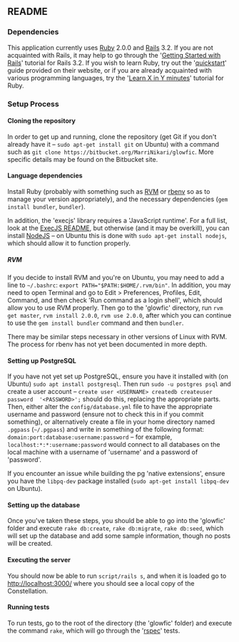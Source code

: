 ## README

### Dependencies

This application currently uses [Ruby](https://www.ruby-lang.org/en/) 2.0.0
and [Rails](http://rubyonrails.org/) 3.2. If you are not acquainted with Rails,
it may help to go through the '[Getting Started with Rails](http://guides.rubyonrails.org/v3.2/getting_started.html)'
tutorial for Rails 3.2. If you wish to learn Ruby, try out the '[quickstart](https://www.ruby-lang.org/en/documentation/quickstart/)'
guide provided on their website, or if you are already acquainted with various
programming languages, try the '[Learn X in Y minutes](https://learnxinyminutes.com/docs/ruby/)'
tutorial for Ruby.

### Setup Process

#### Cloning the repository

In order to get up and running, clone the repository (get Git if you don't
already have it – `sudo apt-get install git` on Ubuntu) with a command such as
`git clone https://bitbucket.org/MarriNikari/glowfic`. More specific details
may be found on the Bitbucket site.

#### Language dependencies

Install Ruby (probably with something such as [RVM](https://rvm.io/rvm/install)
or [rbenv](https://github.com/rbenv/rbenv) so as to manage your version 
appropriately), and the necessary dependencies (`gem install bundler`,
`bundler`).

In addition, the 'execjs' library requires a 'JavaScript runtime'. For a full
list, look at the [ExecJS README](https://github.com/rails/execjs), but
otherwise (and it may be overkill), you can install [NodeJS](https://nodejs.org/en/download/package-manager/)
– on Ubuntu this is done with `sudo apt-get install nodejs`, which should
allow it to function properly.

##### RVM

If you decide to install RVM and you're on Ubuntu, you may need to add a line
to `~/.bashrc`: `export PATH="$PATH:$HOME/.rvm/bin"`. In addition, you may need
to open Terminal and go to Edit > Preferences, Profiles, Edit, Command, and
then check 'Run command as a login shell', which should allow you to use RVM
properly. Then go to the 'glowfic' directory, run `rvm get master`,
`rvm install 2.0.0`, `rvm use 2.0.0`, after which you can continue to use the
`gem install bundler` command and then `bundler`.

There may be similar steps necessary in other versions of Linux with RVM. The
process for rbenv has not yet been documented in more depth.

#### Setting up PostgreSQL

If you have not yet set up PostgreSQL, ensure you have it installed with (on
Ubuntu) `sudo apt install postgresql`. Then run `sudo -u postgres psql` and
create a user account – `create user <USERNAME> createdb createuser password 
'<PASSWORD>';` should do this, replacing the appropriate parts. Then, either
alter the `config/database.yml` file to have the appropriate username and
password (ensure not to check this in if you commit something), or
alternatively create a file in your home directory named `.pgpass`
(`~/.pgpass`) and write in something of the following format:
`domain:port:database:username:password` – for example,
`localhost:*:*:username:password` would connect to all databases on the local
machine with a username of 'username' and a password of 'password'.

If you encounter an issue while building the pg 'native extensions', ensure
you have the `libpq-dev` package installed (`sudo apt-get install libpq-dev`
on Ubuntu).

#### Setting up the database

Once you've taken these steps, you should be able to go into the 'glowfic'
folder and execute `rake db:create`, `rake db:migrate`, `rake db:seed`,
which will set up the database and add some sample information, though no
posts will be created.

#### Executing the server

You should now be able to run `script/rails s`, and when it is loaded go to
[http://localhost:3000/](http://localhost:3000/) where you should see a local
copy of the Constellation.

#### Running tests

To run tests, go to the root of the directory (the 'glowfic' folder) and
execute the command `rake`, which will go through the
'[rspec](http://rspec.info/)' tests.
